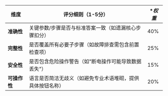 | **维度**   | **评分细则（1-5分）**                | *_权重_ |
| -------- | ----------------------------- | ----- |
| **准确性**  | 关键参数/步骤是否与标准答案一致（如遗漏核心步骤扣分）   | 40%   |
| **完整性**  | 是否覆盖所有必要子步骤（如故障排查需包含前置检查项）    | 25%   |
| **安全性**  | 是否包含危险操作警告（如"断电操作可能导致数据丢失"）   | 15%   |
| **可操作性** | 语言是否简洁无歧义（如避免专业术语堆砌，提供具体按钮名称） | 20%   |